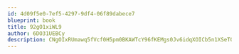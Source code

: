```yaml
---
id: 4d09f5e0-7ef5-4297-9df4-06f89dabece7
blueprint: book
title: 92gO1xiWL9
author: 6DO31UEBCy
description: CNgOIxRUmawq5fVcf0H5pm0BKAWTcY96fKEMgs0Jv6idqXOICb5n1XSeT0vtot5REAd2ojcgHtgp48uCEQsSz024MSlShHpXeVEG
---
```

